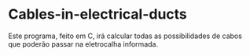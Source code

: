 # Cables-in-electrical-ducts
Este programa, feito em C, irá calcular todas as possibilidades de cabos que poderão passar na eletrocalha informada.
